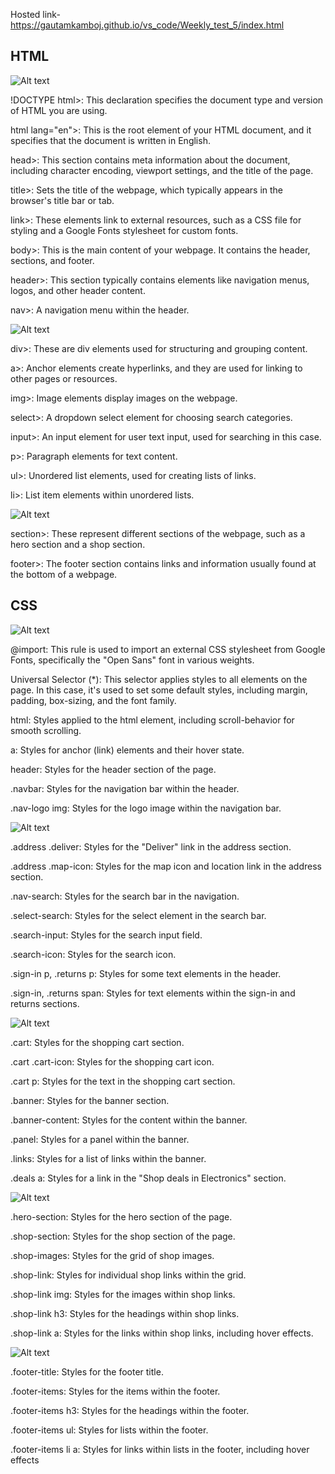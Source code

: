 Hosted link-https://gautamkamboj.github.io/vs_code/Weekly_test_5/index.html

## HTML

![Alt text](image.png)


!DOCTYPE html>: This declaration specifies the document type and version of HTML you are using.

html lang="en">: This is the root element of your HTML document, and it specifies that the document is written in English.

head>: This section contains meta information about the document, including character encoding, viewport settings, and the title of the page.

title>: Sets the title of the webpage, which typically appears in the browser's title bar or tab.

link>: These elements link to external resources, such as a CSS file for styling and a Google Fonts stylesheet for custom fonts.

body>: This is the main content of your webpage. It contains the header, sections, and footer.

header>: This section typically contains elements like navigation menus, logos, and other header content.

nav>: A navigation menu within the header.

![Alt text](image-1.png)

div>: These are div elements used for structuring and grouping content.

a>: Anchor elements create hyperlinks, and they are used for linking to other pages or resources.

img>: Image elements display images on the webpage.

select>: A dropdown select element for choosing search categories.

input>: An input element for user text input, used for searching in this case.

p>: Paragraph elements for text content.

ul>: Unordered list elements, used for creating lists of links.

li>: List item elements within unordered lists.

![Alt text](image-2.png)

section>: These represent different sections of the webpage, such as a hero section and a shop section.

footer>: The footer section contains links and information usually found at the bottom of a webpage.

## CSS

![Alt text](image-3.png)

@import: This rule is used to import an external CSS stylesheet from Google Fonts, specifically the "Open Sans" font in various weights.

Universal Selector (*): This selector applies styles to all elements on the page. In this case, it's used to set some default styles, including margin, padding, box-sizing, and the font family.

html: Styles applied to the html element, including scroll-behavior for smooth scrolling.

a: Styles for anchor (link) elements and their hover state.

header: Styles for the header section of the page.

.navbar: Styles for the navigation bar within the header.

.nav-logo img: Styles for the logo image within the navigation bar.

![Alt text](image-4.png)

.address .deliver: Styles for the "Deliver" link in the address section.

.address .map-icon: Styles for the map icon and location link in the address section.

.nav-search: Styles for the search bar in the navigation.

.select-search: Styles for the select element in the search bar.

.search-input: Styles for the search input field.

.search-icon: Styles for the search icon.

.sign-in p, .returns p: Styles for some text elements in the header.

.sign-in, .returns span: Styles for text elements within the sign-in and returns sections.

![Alt text](image-5.png)

.cart: Styles for the shopping cart section.

.cart .cart-icon: Styles for the shopping cart icon.

.cart p: Styles for the text in the shopping cart section.

.banner: Styles for the banner section.

.banner-content: Styles for the content within the banner.

.panel: Styles for a panel within the banner.

.links: Styles for a list of links within the banner.

.deals a: Styles for a link in the "Shop deals in Electronics" section.

![Alt text](image-6.png)

.hero-section: Styles for the hero section of the page.

.shop-section: Styles for the shop section of the page.

.shop-images: Styles for the grid of shop images.

.shop-link: Styles for individual shop links within the grid.

.shop-link img: Styles for the images within shop links.

.shop-link h3: Styles for the headings within shop links.

.shop-link a: Styles for the links within shop links, including hover effects.

![Alt text](image-7.png)

.footer-title: Styles for the footer title.

.footer-items: Styles for the items within the footer.

.footer-items h3: Styles for the headings within the footer.

.footer-items ul: Styles for lists within the footer.

.footer-items li a: Styles for links within lists in the footer, including hover effects